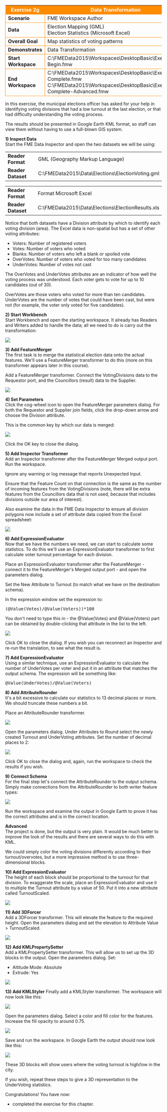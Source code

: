 <table style="border-spacing: 0px">
<tr>
<th style="background-color:darkorange;color:white">Exercise 2g</th>
<th style="background-color:darkorange;color:white">Data Transformation</th>
</tr>

<tr>
<td style="border: 1px solid darkorange; font-weight: bold">Scenario</td>
<td style="border: 1px solid darkorange">FME Workspace Author</td>
</tr>

<tr>
<td style="border: 1px solid darkorange; font-weight: bold">Data</td>
<td style="border: 1px solid darkorange">Election Mapping (GML)<br>Election Statistics (Microsoft Excel)</td>
</tr>

<tr>
<td style="border: 1px solid darkorange; font-weight: bold">Overall Goal</td>
<td style="border: 1px solid darkorange">Map statistics of voting patterns</td>
</tr>

<tr>
<td style="border: 1px solid darkorange; font-weight: bold">Demonstrates</td>
<td style="border: 1px solid darkorange">Data Transformation</td>
</tr>

<tr>
<td style="border: 1px solid darkorange; font-weight: bold">Start Workspace</td>
<td style="border: 1px solid darkorange">C:\FMEData2015\Workspaces\DesktopBasic\Exercise2g-Begin.fmw</td>
</tr>

<tr>
<td style="border: 1px solid darkorange; font-weight: bold">End Workspace</td>
<td style="border: 1px solid darkorange">C:\FMEData2015\Workspaces\DesktopBasic\Exercise2g-Complete.fmw<br>C:\FMEData2015\Workspaces\DesktopBasic\Exercise2g-Complete-Advanced.fmw</td>
</tr>

</table>

In this exercise, the municipal elections officer has asked for your help in identifying voting divisions that had a low turnout at the last election, or that had difficulty understanding the voting process. 

The results should be presented in Google Earth KML format, so staff can view them without having to use a full-blown GIS system.


**1) Inspect Data** 
<br>Start the FME Data Inspector and open the two datasets we will be using:

<table style="border: 0px">

<tr>
<td style="font-weight: bold">Reader Format</td>
<td style="">GML (Geography Markup Language)</td>
</tr>

<tr>
<td style="font-weight: bold">Reader Dataset</td>
<td style="">C:\FMEData2015\Data\Elections\ElectionVoting.gml</td>
</tr>

</table> 

<table style="border: 0px">

<tr>
<td style="font-weight: bold">Reader Format</td>
<td style="">Format Microsoft Excel</td>
</tr>

<tr>
<td style="font-weight: bold">Reader Dataset</td>
<td style="">C:\FMEData2015\Data\Elections\ElectionResults.xls</td>
</tr>

</table>



Notice that both datasets have a Division attribute by which to identify each voting division (area). The Excel data is non-spatial but has a set of other voting attributes:

- Voters: Number of registered voters
- Votes: Number of voters who voted
- Blanks: Number of voters who left a blank or spoiled vote
- OverVotes: Number of voters who voted for too many candidates
- UnderVotes: Number of votes not cast

The OverVotes and UnderVotes attributes are an indicator of how well the voting process was understood. Each voter gets to vote for up to 10 candidates (out of 30). 

OverVotes are those voters who voted for more than ten candidates. UnderVotes are the number of votes that could have been cast, but were not (for example, the voter only voted for five candidates).


**2) Start Workbench**
<br>Start Workbench and open the starting workspace. It already has Readers and Writers added to handle the data; all we need to do is carry out the transformation:

![](https://raw.githubusercontent.com/FMEEvangelist/FME-Desktop-Basic-Training-Manual-Images/master/Img2.62.WorkspaceUnconnectedFTs.jpg)


**3) Add FeatureMerger**
<br>The first task is to merge the statistical election data onto the actual features. We'll use a FeatureMerger transformer to do this (more on this transformer appears later in this course).

Add a FeatureMerger transformer. Connect the VotingDivisions data to the Requestor port, and the Councillors (result) data to the Supplier.

![](https://raw.githubusercontent.com/FMEEvangelist/FME-Desktop-Basic-Training-Manual-Images/master/Img2.63.FeatureMergerOnCanvas.jpg)


**4) Set Parameters**
<br>Click the cog-wheel icon to open the FeatureMerger parameters dialog. For both the Requestor and Supplier join fields, click the drop-down arrow and choose the Division attribute. 

This is the common key by which our data is merged:

![](https://raw.githubusercontent.com/FMEEvangelist/FME-Desktop-Basic-Training-Manual-Images/master/Img2.64.FeatureMergerParametersDialog.jpg)

Click the OK key to close the dialog.


**5) Add Inspector Transformer**
<br>Add an Inspector transformer after the FeatureMerger Merged output port. Run the workspace.

Ignore any warning or log message that reports Unexpected Input.

Ensure that the Feature Count on that connection is the same as the number of incoming features from the VotingDivisions (note, there will be extra features from the Councillors data that is not used, because that includes divisions outside our area of interest).

Also examine the data in the FME Data Inspector to ensure all division polygons now include a set of attribute data copied from the Excel spreadsheet:

![](https://raw.githubusercontent.com/FMEEvangelist/FME-Desktop-Basic-Training-Manual-Images/master/Img2.65.DataInspectorQueryFeatureWithTableView.jpg)


**6) Add ExpressionEvaluator**
<br>Now that we have the numbers we need, we can start to calculate some statistics. To do this we'll use an ExpressionEvaluator transformer to first calculate voter turnout percentage for each division. 

Place an ExpressionEvaluator transformer after the FeatureMerger - connect it to the FeatureMerger's Merged output port - and open the parameters dialog.

Set the New Attribute to Turnout (to match what we have on the destination schema).

In the expression window set the expression to:

<pre>(@Value(Votes)/@Value(Voters))*100</pre>

You don't need to type this in - the @Value(Votes) and @Value(Voters) part can be obtained by double-clicking that attribute in the list to the left.

![](https://raw.githubusercontent.com/FMEEvangelist/FME-Desktop-Basic-Training-Manual-Images/master/Img2.66.ExpressionEvaluatorSelectAttributes.jpg)


Click OK to close the dialog. If you wish you can reconnect an Inspector and re-run the translation, to see what the result is.


**7) Add ExpressionEvaluator**
<br>Using a similar technique, use an ExpressionEvaluator to calculate the number of UnderVotes per voter and put it in an attribute that matches the output schema. The expression will be something like:

<pre>@Value(UnderVotes)/@Value(Voters)</pre>


**8) Add AttributeRounder**
<br>It's a bit excessive to calculate our statistics to 13 decimal places or more. We should truncate these numbers a bit.

Place an AttributeRounder transformer.

![](https://raw.githubusercontent.com/FMEEvangelist/FME-Desktop-Basic-Training-Manual-Images/master/Img2.63.GeneralWorkspace.jpg)

Open the parameters dialog. Under Attributes to Round select the newly created Turnout and UnderVoting attributes. Set the number of decimal places to 2:

![](https://raw.githubusercontent.com/FMEEvangelist/FME-Desktop-Basic-Training-Manual-Images/master/Img2.67.AttributeRounderParametersDialog.jpg)

Click OK to close the dialog and, again, run the workspace to check the results if you wish.


**9) Connect Schema**
<br>For the final step let's connect the AttributeRounder to the output schema. Simply make connections from the AttributeRounder to both writer feature types:

![](https://raw.githubusercontent.com/FMEEvangelist/FME-Desktop-Basic-Training-Manual-Images/master/Img2.68.AttributeRounderOnCanvas.jpg)


Run the workspace and examine the output in Google Earth to prove it has the correct attributes and is in the correct location.

**Advanced**
<br>The project is done, but the output is very plain. It would be much better to improve the look of the results and there are several ways to do this with KML. 

We could simply color the voting divisions differently according to their turnout/overvotes, but a more impressive method is to use three-dimensional blocks.

**10) Add ExpressionEvaluator**
<br>The height of each block should be proportional to the turnout for that division. To exaggerate the scale, place an ExpressionEvaluator and use it to multiple the Turnout attribute by a value of 50. Put it into a new attribute called TurnoutScaled.

![](https://raw.githubusercontent.com/FMEEvangelist/FME-Desktop-Basic-Training-Manual-Images/master/Img2.69.ExpressionEvaluatorExpression.jpg)


**11) Add 3DForcer**
<br>Add a 3DForcer transformer. This will elevate the feature to the required height. Open the parameters dialog and set the elevation to Attribute Value > TurnoutScaled.

![](https://raw.githubusercontent.com/FMEEvangelist/FME-Desktop-Basic-Training-Manual-Images/master/Img2.70.3DForcerParametersDialog.jpg)


**12) Add KMLPropertySetter**
<br>Add a KMLPropertySetter transformer. This will allow us to set up the 3D blocks in the output. Open the parameters dialog. Set:

- Altitude Mode: Absolute
- Extrude: Yes

![](https://raw.githubusercontent.com/FMEEvangelist/FME-Desktop-Basic-Training-Manual-Images/master/Img2.71.KMLPropertySetterParametersDialog.jpg)


**13) Add KMLStyler**
Finally add a KMLStyler transformer. The workspace will now look like this:

![](https://raw.githubusercontent.com/FMEEvangelist/FME-Desktop-Basic-Training-Manual-Images/master/Img2.72.KMLStylerOnCanvas.jpg)

Open the parameters dialog. Select a color and fill color for the features. Increase the fill opacity to around 0.75.

![](https://raw.githubusercontent.com/FMEEvangelist/FME-Desktop-Basic-Training-Manual-Images/master/Img2.72.KMLStylerOnCanvas.jpg)

Save and run the workspace. In Google Earth the output should now look like this:

![](https://raw.githubusercontent.com/FMEEvangelist/FME-Desktop-Basic-Training-Manual-Images/master/Img2.74.3DKMLInGoogleEarth.jpg)

These 3D blocks will show users where the voting turnout is high/low in the city.

If you wish, repeat these steps to give a 3D representation to the UnderVoting statistics.

Congratulations! You have now:

- completed the exercise for this chapter.
